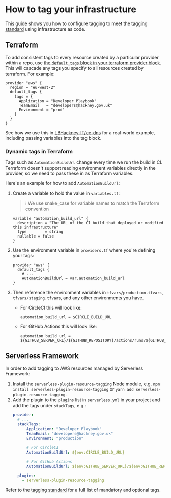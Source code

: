 # How to tag your infrastructure

This guide shows you how to configure tagging to meet the  [tagging standard](../Reference/hosting-standards/tagging.md) using infrastructure as code.

## Terraform

To add consistent tags to every resource created by a particular provider within a repo, use [the `default_tags` block in your terraform provider block](https://www.hashicorp.com/blog/default-tags-in-the-terraform-aws-provider). This will cascade any tags you specify to all resources created by terraform. For example:

```hcl
provider "aws" {
  region = "eu-west-2"
  default_tags {
    tags = {
      Application = "Developer Playbook"
      TeamEmail   = "developers@hackney.gov.uk"
      Environment = "prod"
    }
  }
}
```

See how we use this in [LBHackney-IT/ce-dns](https://github.com/LBHackney-IT/ce-dns/blob/main/providers.tf) for a real-world example, including passing variables into the tag block.

### Dynamic tags in Terraform

Tags such as `AutomationBuildUrl` change every time we run the build in CI. Terraform doesn't support reading environment variables directly in the provider, so we need to pass these in as Terraform variables.

Here's an example for how to add `AutomationBuildUrl`:

1. Create a variable to hold the value in `variables.tf`:
    > ℹ️ We use snake_case for variable names to match the Terraform convention
    ```hcl
    variable "automation_build_url" {
      description = "The URL of the CI build that deployed or modified this infrastructure"
      type        = string
      nullable = false
    }
    ```

2. Use the environment variable in `providers.tf` where you're defining your tags:
    ```hcl
    provider "aws" {
      default_tags {
        # ...
        AutomationBuildUrl = var.automation_build_url
    }
    ```

3. Then reference the environment variables in `tfvars/production.tfvars`, `tfvars/staging.tfvars`, and any other environments you have.
    - For CircleCI this will look like:
      ```hcl
      automation_build_url = $CIRCLE_BUILD_URL
      ```
    - For GitHub Actions this will look like:

      ```hcl
      automation_build_url = ${GITHUB_SERVER_URL}/${GITHUB_REPOSITORY}/actions/runs/${GITHUB_RUN_ID}
      ```

## Serverless Framework

In order to add tagging to AWS resources managed by Serverless Framework:

1. Install the `serverless-plugin-resource-tagging` Node module, e.g. `npm install serverless-plugin-resource-tagging` or `yarn add serverless-plugin-resource-tagging`.
2. Add the plugin to the `plugins` list in `serverless.yml` in your project and add the tags under `stackTags`, e.g.:
    ```yaml
    provider:
      # ...
      stackTags:
          Application: "Developer Playbook"
          TeamEmail: "developers@hackney.gov.uk"
          Environment: "production"

          # For CircleCI
          AutomationBuildUrl: ${env:CIRCLE_BUILD_URL}

          # For GitHub Actions
          AutomationBuildUrl: ${env:GITHUB_SERVER_URL}/${env:GITHUB_REPOSITORY}/actions/runs/${env:GITHUB_RUN_ID}

      plugins:
        - serverless-plugin-resource-tagging
    ```

Refer to the [tagging standard](../Reference/hosting-standards/tagging.md) for a full list of mandatory and optional tags.
